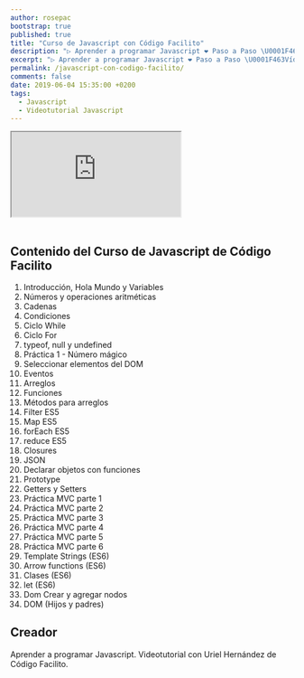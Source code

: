 ```yaml
---
author: rosepac
bootstrap: true
published: true
title: "Curso de Javascript con Código Facilito"
description: "▷ Aprender a programar Javascript ❤️ Paso a Paso \U0001F463Vídeo a Vídeo con el Videotutorial deUriel Hernández de Código Facilito ✌️"
excerpt: "▷ Aprender a programar Javascript ❤️ Paso a Paso \U0001F463Vídeo a Vídeo con el Videotutorial deUriel Hernández de Código Facilito ✌️"
permalink: /javascript-con-codigo-facilito/
comments: false
date: 2019-06-04 15:35:00 +0200
tags:
  - Javascript
  - Videotutorial Javascript
---
```


<div class="embed-responsive embed-responsive-16by9">
  <iframe class="embed-responsive-item" src="https://www.youtube-nocookie.com/embed/videoseries?list=PLTlBeKQnFKtIU7Ap4jNX513lI1bC9m01X" allowfullscreen></iframe>
</div><br/>

## **Contenido del Curso de Javascript de Código Facilito**

1. Introducción, Hola Mundo y Variables
2. Números y operaciones aritméticas
3. Cadenas
4. Condiciones
5. Ciclo While
6. Ciclo For
7. typeof, null y undefined
8. Práctica 1 - Número mágico
9. Seleccionar elementos del DOM
10. Eventos
11. Arreglos
12. Funciones
13. Métodos para arreglos
14. Filter ES5
15. Map ES5
16. forEach ES5
17. reduce ES5
18. Closures
19. JSON
20. Declarar objetos con funciones
21. Prototype
22. Getters y Setters
23. Práctica MVC parte 1
24. Práctica MVC parte 2
25. Práctica MVC parte 3
26. Práctica MVC parte 4
27. Práctica MVC parte 5
28. Práctica MVC parte 6
29. Template Strings (ES6)
30. Arrow functions (ES6)
31. Clases (ES6)
32. let (ES6)
33. Dom Crear y agregar nodos
34. DOM (Hijos y padres)

## Creador

Aprender a programar Javascript. Videotutorial con Uriel Hernández de Código Facilito.